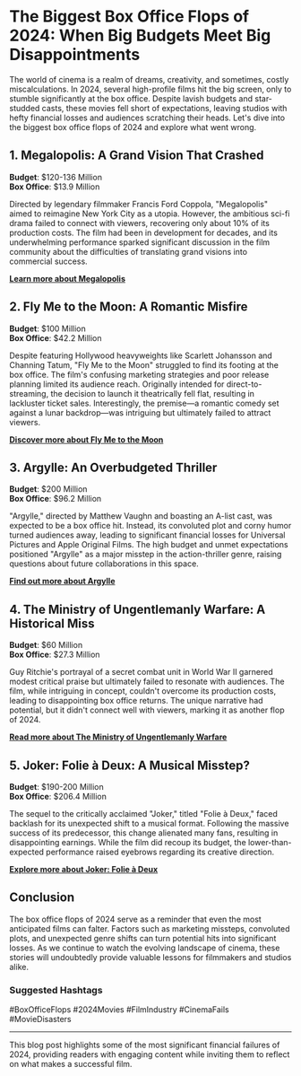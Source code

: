 # The Biggest Box Office Flops of 2024: When Big Budgets Meet Big Disappointments

The world of cinema is a realm of dreams, creativity, and sometimes, costly miscalculations. In 2024, several high-profile films hit the big screen, only to stumble significantly at the box office. Despite lavish budgets and star-studded casts, these movies fell short of expectations, leaving studios with hefty financial losses and audiences scratching their heads. Let's dive into the biggest box office flops of 2024 and explore what went wrong.

## 1. Megalopolis: A Grand Vision That Crashed
**Budget**: $120-136 Million  
**Box Office**: $13.9 Million  

Directed by legendary filmmaker Francis Ford Coppola, "Megalopolis" aimed to reimagine New York City as a utopia. However, the ambitious sci-fi drama failed to connect with viewers, recovering only about 10% of its production costs. The film had been in development for decades, and its underwhelming performance sparked significant discussion in the film community about the difficulties of translating grand visions into commercial success.

**[Learn more about Megalopolis](https://www.example.com/megalopolis)**

## 2. Fly Me to the Moon: A Romantic Misfire
**Budget**: $100 Million  
**Box Office**: $42.2 Million  

Despite featuring Hollywood heavyweights like Scarlett Johansson and Channing Tatum, "Fly Me to the Moon" struggled to find its footing at the box office. The film's confusing marketing strategies and poor release planning limited its audience reach. Originally intended for direct-to-streaming, the decision to launch it theatrically fell flat, resulting in lackluster ticket sales. Interestingly, the premise—a romantic comedy set against a lunar backdrop—was intriguing but ultimately failed to attract viewers.

**[Discover more about Fly Me to the Moon](https://www.example.com/flymetothemoon)**

## 3. Argylle: An Overbudgeted Thriller
**Budget**: $200 Million  
**Box Office**: $96.2 Million  

"Argylle," directed by Matthew Vaughn and boasting an A-list cast, was expected to be a box office hit. Instead, its convoluted plot and corny humor turned audiences away, leading to significant financial losses for Universal Pictures and Apple Original Films. The high budget and unmet expectations positioned "Argylle" as a major misstep in the action-thriller genre, raising questions about future collaborations in this space.

**[Find out more about Argylle](https://www.example.com/argylle)**

## 4. The Ministry of Ungentlemanly Warfare: A Historical Miss
**Budget**: $60 Million  
**Box Office**: $27.3 Million  

Guy Ritchie's portrayal of a secret combat unit in World War II garnered modest critical praise but ultimately failed to resonate with audiences. The film, while intriguing in concept, couldn't overcome its production costs, leading to disappointing box office returns. The unique narrative had potential, but it didn't connect well with viewers, marking it as another flop of 2024.

**[Read more about The Ministry of Ungentlemanly Warfare](https://www.example.com/ministryofungentlemanlywarfare)**

## 5. Joker: Folie à Deux: A Musical Misstep?
**Budget**: $190-200 Million  
**Box Office**: $206.4 Million  

The sequel to the critically acclaimed "Joker," titled "Folie à Deux," faced backlash for its unexpected shift to a musical format. Following the massive success of its predecessor, this change alienated many fans, resulting in disappointing earnings. While the film did recoup its budget, the lower-than-expected performance raised eyebrows regarding its creative direction. 

**[Explore more about Joker: Folie à Deux](https://www.example.com/jokerfolieadieu)**

## Conclusion
The box office flops of 2024 serve as a reminder that even the most anticipated films can falter. Factors such as marketing missteps, convoluted plots, and unexpected genre shifts can turn potential hits into significant losses. As we continue to watch the evolving landscape of cinema, these stories will undoubtedly provide valuable lessons for filmmakers and studios alike.

### Suggested Hashtags
#BoxOfficeFlops #2024Movies #FilmIndustry #CinemaFails #MovieDisasters

---

This blog post highlights some of the most significant financial failures of 2024, providing readers with engaging content while inviting them to reflect on what makes a successful film.